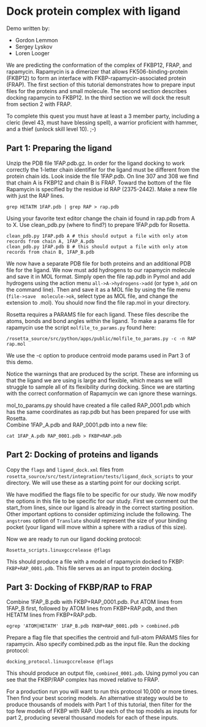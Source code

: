 Dock protein complex with ligand
================================

Demo written by:
* Gordon Lemmon
* Sergey Lyskov
* Loren Looger

We are predicting the conformation of the complex of FKBP12, FRAP, and 
rapamycin.  Rapamycin is a dimerizer that allows FK506-binding-protein (FKBP12) 
to form an interface with FKBP-rapamycin-associated protein (FRAP). The first 
section of this tutorial demonstrates how to prepare input files for the 
proteins and small molecule. The second section describes docking rapamycin to 
FKBP12.  In the third section we will dock the result from section 2 with FRAP. 

To complete this quest you must have at least a 3 member party, including a 
cleric (level 43, must have blessing spell), a warrior proficient with hammer, 
and a thief (unlock skill level 10).  ;-)

Part 1: Preparing the ligand
----------------------------

Unzip the PDB file 1FAP.pdb.gz. In order for the ligand docking to work 
correctly the 1-letter chain identifier for the ligand must be different from 
the protein chain ids.  Look inside the file 1FAP.pdb.  On line 307 and 308 we 
find that chain A is FKBP12 and chain B is FRAP.  Toward the bottom of the file 
Rapamycin is specified by the residue id RAP (2375-2442).  Make a new file with 
just the RAP lines.

    grep HETATM 1FAP.pdb | grep RAP > rap.pdb

Using your favorite text editor change the chain id found in rap.pdb from 
A to X.  Use clean_pdb.py (where to find?) to prepare 1FAP.pdb for Rosetta.

    clean_pdb.py 1FAP.pdb A # this should output a file with only atom records from chain A, 1FAP_A.pdb
    clean_pdb.py 1FAP.pdb B # this should output a file with only atom records from chain B, 1FAP_B.pdb

We now have a separate PDB file for both proteins and an additional PDB file 
for the ligand. We now must add hydrogens to our rapamycin molecule and save it 
in MOL format.  Simply open the file rap.pdb in Pymol and add hydrogens using 
the action menu `all->A->hydrogens->add` (or type `h_add` on the command line). 
Then and save it as a MOL file by using the file menu (`file->save 
molecule->ok`, select type as MOL file, and change the extension to 
.mol).  You should now find the file rap.mol in your directory. 

Rosetta requires a PARAMS file for each ligand.  These files describe the 
atoms, bonds and bond angles within the ligand.  To make a params file for 
rapamycin use the script `molfile_to_params.py` found here:

    /rosetta_source/src/python/apps/public/molfile_to_params.py -c -n RAP rap.mol

We use the -c option to produce centroid mode params used in Part 3 of this 
demo.

Notice the warnings that are produced by the script.  These are informing us 
that the ligand we are using is large and flexible, which means we will 
struggle to sample all of its flexibility during docking. Since we are starting 
with the correct conformation of Rapamycin we can ignore these warnings.

mol_to_params.py should have created a file called RAP_0001.pdb which has the 
same coordinates as rap.pdb but has been prepared for use with Rosetta.  
Combine 1FAP_A.pdb and RAP_0001.pdb into a new file:

    cat 1FAP_A.pdb RAP_0001.pdb > FKBP+RAP.pdb

Part 2: Docking of proteins and ligands
---------------------------------------

Copy the `flags` and `ligand_dock.xml` files from 
`rosetta_source/src/test/integration/tests/ligand_dock_scripts` to your 
directory.  We will use these as a starting point for our docking script.

We have modified the flags file to be specific for our study. 
We now modify the options in this file to be specific for our study. First we 
comment out the start_from lines, since our ligand is already in the correct 
starting position.  Other important options to consider optimizing include the 
following.  The `angstroms` option of `Translate` should represent 
the size of your binding pocket (your ligand will move within a sphere with a 
radius of this size).

Now we are ready to run our ligand docking protocol:

    Rosetta_scripts.linuxgccrelease @flags

This should produce a file with a model of rapamycin docked to FKBP: 
`FKBP+RAP_0001.pdb`.  This file serves as an input to protein docking.

Part 3: Docking of FKBP/RAP to FRAP
-----------------------------------

Combine 1FAP_B.pdb with FKBP+RAP_0001.pdb.  Put ATOM lines from 1FAP_B first, 
followed by ATOM lines from FKBP+RAP.pdb, and then HETATM lines from 
FKBP+RAP.pdb.

    egrep 'ATOM|HETATM' 1FAP_B.pdb FKBP+RAP_0001.pdb > combined.pdb

Prepare a flag file that specifies the centroid and full-atom PARAMS files for 
rapamycin.  Also specify combined.pdb as the input file.  Run the docking 
protocol:

    docking_protocol.linuxgccrelease @flags

This should produce an output file, `combined_0001.pdb`.  Using pymol you can 
see that the FKBP/RAP complex has moved relative to FRAP.

For a production run you will want to run this protocol 10,000 or more 
times.  Then find your best scoring models. An alternative strategy would be to 
produce thousands of models with Part 1 of this tutorial, then filter for the 
top few models of FKBP with RAP.  Use each of the top models as inputs for part 
2, producing several thousand models for each of these inputs.
